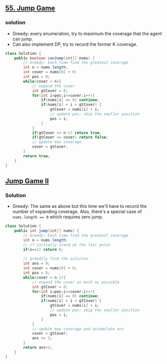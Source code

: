 ## [55. Jump Game](https://leetcode.cn/problems/jump-game/)

### solution

- Greedy: every enumeration, try to maximum the coverage that the agent can jump.
- Can also implement DP, try to record the former K coverage.

```java
class Solution {
    public boolean canJump(int[] nums) {
        // Greedy: Each time find the greatest coverage
        int n = nums.length;
        int cover = nums[0] + 0;
        int pos = 0;
        while(cover < n){
            // expand the cover
            int gtCover = 0;
            for(int i=pos;i<=cover;i++){
                if(nums[i] == 0) continue;
                if(nums[i] + i > gtCover) {
                    gtCover = nums[i] + i;
                    // update pos: skip the smaller position
                    pos = i;
                }
            }
            if(gtCover >= n-1) return true;
            if(gtCover <= cover) return false;
            // update max coverage
            cover = gtCover;
        }
        return true;
    }
}
```



## [Jump Game II](https://leetcode.cn/problems/jump-game-ii/)

### Solution

- Greedy: The same as above but this time we'll have to record the number of expanding coverage. Also, there's a special case of `nums.length == 0` which requires zero jump.

```java
class Solution {
    public int jump(int[] nums) {
        // Greedy: Each time find the greatest coverage
        int n = nums.length;
        // if initially stand at the last point
        if(n==1) return 0;
        
        // greedily find the solution
        int ans = 0;
        int cover = nums[0] + 0;
        int pos = 0;
        while(cover < n-1){
            // expand the cover as much as possible
            int gtCover = 0;
            for(int i=pos;i<=cover;i++){
                if(nums[i] == 0) continue;
                if(nums[i] + i > gtCover) {
                    gtCover = nums[i] + i;
                    // update pos: skip the smaller position
                    pos = i;
                }
            }
            // update max coverage and accumulate ans
            cover = gtCover;
            ans += 1;
        }
        return ans+1;
    }
}
```

